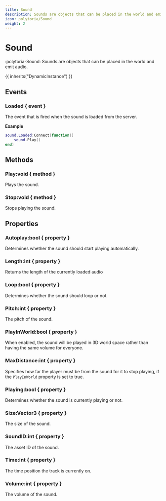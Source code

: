 ```yaml
---
title: Sound
description: Sounds are objects that can be placed in the world and emit audio.
icon: polytoria/Sound
weight: 2
---
```


# Sound

:polytoria-Sound: Sounds are objects that can be placed in the world and emit audio.

{{ inherits("DynamicInstance") }}

## Events

### Loaded { event }

The event that is fired when the sound is loaded from the server.

**Example**

```lua
sound.Loaded:Connect(function()
    sound.Play()
end)
```

## Methods

### Play:void { method }

Plays the sound.

### Stop:void { method }

Stops playing the sound.

## Properties

### Autoplay:bool { property }

Determines whether the sound should start playing automatically.

### Length:int { property }

Returns the length of the currently loaded audio

### Loop:bool { property }

Determines whether the sound should loop or not.

### Pitch:int { property }

The pitch of the sound.

### PlayInWorld:bool { property }

When enabled, the sound will be played in 3D world space rather than having the same volume for everyone.

### MaxDistance:int { property }

Specifies how far the player must be from the sound for it to stop playing, if the `PlayInWorld` property is set to true.

### Playing:bool { property }

Determines whether the sound is currently playing or not.

### Size:Vector3 { property }

The size of the sound.

### SoundID:int { property }

The asset ID of the sound.

### Time:int { property }

The time position the track is currently on.

### Volume:int { property }

The volume of the sound.
